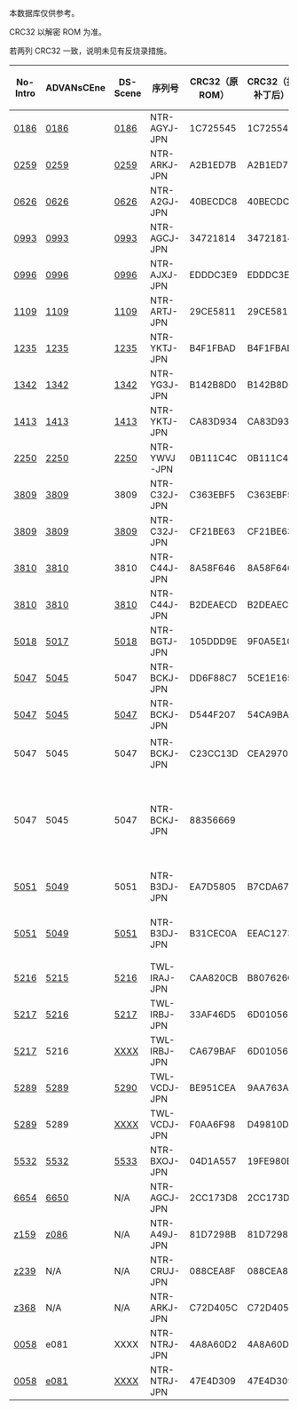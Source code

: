 本数据库仅供参考。

CRC32 以解密 ROM 为准。

若两列 CRC32 一致，说明未见有反烧录措施。

|No-Intro|ADVANsCEne|DS-Scene|序列号|CRC32（原 ROM）|CRC32（打补丁后）|存档类型（No-Intro）|存档类型（ADVANsCEne）|存档类型（DS-Scene）|注释|
|-|-|-|-|-|-|-|-|-|-|
|[0186](https://datomatic.no-intro.org/index.php?page=show_record&s=28&n=0186)|[0186](https://www.advanscene.com/html/Releases/dbrelds.php?id=0191)|[0186](http://www.ds-scene.net/?s=viewtopic&nid=206)|NTR-AGYJ-JPN|1C725545|1C725545|Flash 262144|Flash - 2 Mbit|EEPROM 64kb|DS-Scene 之存档类型有误|
|[0259](https://datomatic.no-intro.org/index.php?page=show_record&s=28&n=0259)|[0259](https://www.advanscene.com/html/Releases/dbrelds.php?id=0277)|[0259](http://www.ds-scene.net/?s=viewtopic&nid=282)|NTR-ARKJ-JPN|A2B1ED7B|A2B1ED7B|EEPROM 8192|Eeprom - 64 kbit|EEPROM 64kb||
|[0626](https://datomatic.no-intro.org/index.php?page=show_record&s=28&n=0626)|[0626](https://www.advanscene.com/html/Releases/dbrelds.php?id=0659)|[0626](http://www.ds-scene.net/?s=viewtopic&nid=1608)|NTR-A2GJ-JPN|40BECDC8|40BECDC8|EEPROM 65536|Eeprom - 512 kbit|EEPROM 512kb||
|[0993](https://datomatic.no-intro.org/index.php?page=show_record&s=28&n=0993)|[0993](https://www.advanscene.com/html/Releases/dbrelds.php?id=1034)|[0993](http://www.ds-scene.net/?s=viewtopic&nid=2828)|NTR-AGCJ-JPN|34721814|34721814|EEPROM 65536|Eeprom - 512 kbit|EEPROM 512kb||
|[0996](https://datomatic.no-intro.org/index.php?page=show_record&s=28&n=0996)|[0996](https://www.advanscene.com/html/Releases/dbrelds.php?id=1037)|[0996](http://www.ds-scene.net/?s=viewtopic&nid=2841)|NTR-AJXJ-JPN|EDDDC3E9|EDDDC3E9|EEPROM 512|Eeprom - 4 kbit|EEPROM 4kb||
|[1109](https://datomatic.no-intro.org/index.php?page=show_record&s=28&n=1109)|[1109](https://www.advanscene.com/html/Releases/dbrelds.php?id=1153)|[1109](http://www.ds-scene.net/?s=viewtopic&nid=3220)|NTR-ARTJ-JPN|29CE5811|29CE5811|EEPROM 8192|Eeprom - 64 kbit|EEPROM 64kb||
|[1235](https://datomatic.no-intro.org/index.php?page=show_record&s=28&n=1235)|[1235](https://www.advanscene.com/html/Releases/dbrelds.php?id=1279)|[1235](http://www.ds-scene.net/?s=viewtopic&nid=3651)|NTR-YKTJ-JPN|B4F1FBAD|B4F1FBAD|EEPROM 8192|Eeprom - 64 kbit|EEPROM 64kb||
|[1342](https://datomatic.no-intro.org/index.php?page=show_record&s=28&n=1342)|[1342](https://www.advanscene.com/html/Releases/dbrelds.php?id=1387)|[1342](http://www.ds-scene.net/?s=viewtopic&nid=3921)|NTR-YG3J-JPN|B142B8D0|B142B8D0|EEPROM 65536|Eeprom - 512 kbit|EEPROM 512kb||
|[1413](https://datomatic.no-intro.org/index.php?page=show_record&s=28&n=1413)|[1413](https://www.advanscene.com/html/Releases/dbrelds.php?id=1461)|[1413](http://www.ds-scene.net/?s=viewtopic&nid=4126)|NTR-YKTJ-JPN|CA83D934|CA83D934|EEPROM 8192|Eeprom - 64 kbit|EEPROM 64kb||
|[2250](https://datomatic.no-intro.org/index.php?page=show_record&s=28&n=2250)|[2250](https://www.advanscene.com/html/Releases/dbrelds.php?id=2311)|[2250](http://www.ds-scene.net/?s=viewtopic&nid=5449)|NTR-YWVJ-JPN|0B111C4C|0B111C4C|EEPROM 8192|Eeprom - 64 kbit|Unknown||
|[3809](https://datomatic.no-intro.org/index.php?page=show_record&s=28&n=3809)|[3809](https://www.advanscene.com/html/Releases/dbdswrel.php?id=3904)|3809|NTR-C32J-JPN|C363EBF5|C363EBF5|EEPROM 65536|Eeprom - 512 kbit|EEPROM 512kb||
|[3809](https://datomatic.no-intro.org/index.php?page=show_record&s=28&n=3809)|[3809](https://www.advanscene.com/html/Releases/dbrelds.php?id=3904)|[3809](http://www.ds-scene.net/?s=viewtopic&nid=7735)|NTR-C32J-JPN|CF21BE63|CF21BE63|EEPROM 65536|Eeprom - 512 kbit|EEPROM 512kb|Bad Dump|
|[3810](https://datomatic.no-intro.org/index.php?page=show_record&s=28&n=3810)|[3810](https://www.advanscene.com/html/Releases/dbdswrel.php?id=3905)|3810|NTR-C44J-JPN|8A58F646|8A58F646|EEPROM 8192|Eeprom - 64 kbit|Unknown||
|[3810](https://datomatic.no-intro.org/index.php?page=show_record&s=28&n=3810)|[3810](https://www.advanscene.com/html/Releases/dbrelds.php?id=3905)|[3810](http://www.ds-scene.net/?s=viewtopic&nid=7736)|NTR-C44J-JPN|B2DEAECD|B2DEAECD|EEPROM 8192|Eeprom - 64 kbit|Unknown|Bad Dump|
|[5018](https://datomatic.no-intro.org/index.php?page=show_record&s=28&n=5018)|[5017](https://www.advanscene.com/html/Releases/dbrelds.php?id=5135)|[5018](http://www.ds-scene.net/?s=viewtopic&nid=9591)|NTR-BGTJ-JPN|105DDD9E|9F0A5E10|EEPROM 8192|Eeprom - 64 kbit|Unknown||
|[5047](https://datomatic.no-intro.org/index.php?page=show_record&s=28&n=5047)|[5045](https://www.advanscene.com/html/Releases/dbdswrel.php?id=5163)|5047|NTR-BCKJ-JPN|DD6F88C7|5CE1E165|EEPROM 8192|Eeprom - 64 kbit|Unknown||
|[5047](https://datomatic.no-intro.org/index.php?page=show_record&s=28&n=5047)|[5045](https://www.advanscene.com/html/Releases/dbrelds.php?id=5163)|[5047](http://www.ds-scene.net/?s=viewtopic&nid=9624)|NTR-BCKJ-JPN|D544F207|54CA9BA5|EEPROM 8192|Eeprom - 64 kbit|Unknown|Bad Dump|
|5047|5045|5047|NTR-BCKJ-JPN|C23CC13D|CEA2970E|EEPROM 8192|Eeprom - 64 kbit|Unknown|Bad Dump<br>Soul Trip 汉化组汉化|
|5047|5045|5047|NTR-BCKJ-JPN|88356669||EEPROM 8192|Eeprom - 64 kbit|Unknown|信息不明的汉化版，出现于 RetroGameFan 的反烧录数据库<br>未能找到该 ROM|
|[5051](https://datomatic.no-intro.org/index.php?page=show_record&s=28&n=5051)|[5049](https://www.advanscene.com/html/Releases/dbdswrel.php?id=5167)|5051|NTR-B3DJ-JPN|EA7D5805|B7CDA67C|EEPROM 8192|Eeprom - 4 kbit|Unknown|ADVANsCEne 之存档类型有误|
|[5051](https://datomatic.no-intro.org/index.php?page=show_record&s=28&n=5051)|[5049](https://www.advanscene.com/html/Releases/dbrelds.php?id=5167)|[5051](http://www.ds-scene.net/?s=viewtopic&nid=9629)|NTR-B3DJ-JPN|B31CEC0A|EEAC1273|EEPROM 8192|Eeprom - 4 kbit|Unknown|Bad Dump<br>ADVANsCEne 之存档类型有误|
|[5216](https://datomatic.no-intro.org/index.php?page=show_record&s=28&n=5216)|[5215](https://www.advanscene.com/html/Releases/dbrelds.php?id=5343)|[5216](http://www.ds-scene.net/?s=viewtopic&nid=9890)|TWL-IRAJ-JPN|CAA820CB|B807626C|Flash(FF) 524288|Flash - 4 Mbit|Unknown||
|[5217](https://datomatic.no-intro.org/index.php?page=show_record&s=28&n=5217)|[5216](https://www.advanscene.com/html/Releases/dbrelds.php?id=5344)|[5217](http://www.ds-scene.net/?s=viewtopic&nid=13640)|TWL-IRBJ-JPN|33AF46D5|6D010567|Flash(FF) 524288|Flash - 4 Mbit|Unknown||
|[5217](https://datomatic.no-intro.org/index.php?page=show_record&s=28&n=5217)|5216|[XXXX](http://www.ds-scene.net/?s=viewtopic&nid=9892)|TWL-IRBJ-JPN|CA679BAF|6D010567|Flash(FF) 524288|Flash - 4 Mbit|Unknown|Bad Dump|
|[5289](https://datomatic.no-intro.org/index.php?page=show_record&s=28&n=5289)|[5289](https://www.advanscene.com/html/Releases/dbrelds.php?id=5445)|[5290](http://www.ds-scene.net/?s=viewtopic&nid=13641)|TWL-VCDJ-JPN|BE951CEA|9AA763A6|EEPROM 8192|Eeprom - 64 kbit|Unknown||
|[5289](https://datomatic.no-intro.org/index.php?page=show_record&s=28&n=5289)|5289|[XXXX](http://www.ds-scene.net/?s=viewtopic&nid=10072)|TWL-VCDJ-JPN|F0AA6F98|D49810D4|EEPROM 8192|Eeprom - 64 kbit|Unknown|Bad Dump|
|[5532](https://datomatic.no-intro.org/index.php?page=show_record&s=28&n=5532)|[5532](https://www.advanscene.com/html/Releases/dbrelds.php?id=5750)|[5533](http://www.ds-scene.net/?s=viewtopic&nid=10495)|NTR-BXOJ-JPN|04D1A557|19FE980E|EEPROM 65536|Eeprom - 512 kbit|Unknown||
|[6654](https://datomatic.no-intro.org/index.php?page=show_record&s=28&n=6654)|[6650](https://www.advanscene.com/html/Releases/dbrelds.php?id=6931)|N/A|NTR-AGCJ-JPN|2CC173D8|2CC173D8|EEPROM 65536|Eeprom - 512 kbit|N/A||
|[z159](https://datomatic.no-intro.org/index.php?page=show_record&s=28&n=z159)|[z086](https://www.advanscene.com/html/Releases/dbrelds.php?id=7207)|N/A|NTR-A49J-JPN|81D7298B|81D7298B||None|N/A|Demo|
|[z239](https://datomatic.no-intro.org/index.php?page=show_record&s=28&n=z239)|N/A|N/A|NTR-CRUJ-JPN|088CEA8F|088CEA8F||N/A|N/A||
|[z368](https://datomatic.no-intro.org/index.php?page=show_record&s=28&n=z368)|N/A|N/A|NTR-ARKJ-JPN|C72D405C|C72D405C||N/A|N/A||
|[0058](https://datomatic.no-intro.org/index.php?page=show_record&s=65&n=0058)|e081|XXXX|NTR-NTRJ-JPN|4A8A60D2|4A8A60D2||None|N/A|Demo|
|[0058](https://datomatic.no-intro.org/index.php?page=show_record&s=65&n=0058)|[e081](https://www.advanscene.com/html/Releases/dbrelds.php?id=5698)|[XXXX](http://www.ds-scene.net/?s=viewtopic&nid=10419)|NTR-NTRJ-JPN|47E4D309|47E4D309||None|N/A|Hacked<br>Demo|
